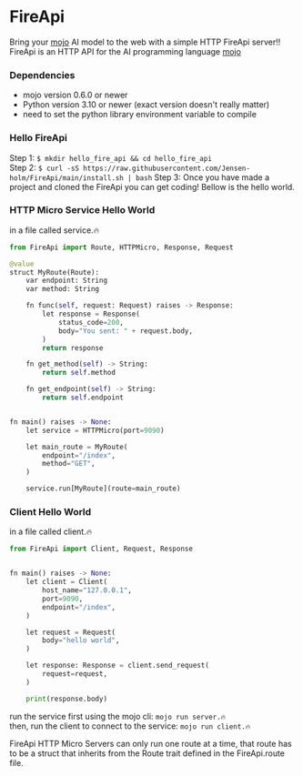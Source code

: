 # FireApi

Bring your [mojo]() AI model to the web with a simple HTTP FireApi server!!
FireApi is an HTTP API for the AI programming language [mojo]()

### Dependencies
 - mojo version 0.6.0 or newer
 - Python version 3.10 or newer (exact version doesn't really matter)
 - need to set the python library environment variable to compile

### Hello FireApi
Step 1: `$ mkdir hello_fire_api && cd hello_fire_api` <br>
Step 2: `$ curl -sS https://raw.githubusercontent.com/Jensen-holm/FireApi/main/install.sh | bash`
Step 3: Once you have made a project and cloned the FireApi you can get coding! Bellow is the hello world.


### HTTP Micro Service Hello World

in a file called service.🔥
```py
from FireApi import Route, HTTPMicro, Response, Request

@value
struct MyRoute(Route):
    var endpoint: String
    var method: String

    fn func(self, request: Request) raises -> Response:
        let response = Response(
            status_code=200,
            body="You sent: " + request.body,
        )
        return response

    fn get_method(self) -> String:
        return self.method

    fn get_endpoint(self) -> String:
        return self.endpoint


fn main() raises -> None:
    let service = HTTPMicro(port=9090)

    let main_route = MyRoute(
        endpoint="/index",
        method="GET",
    )

    service.run[MyRoute](route=main_route)
```

### Client Hello World

in a file called client.🔥
```py
from FireApi import Client, Request, Response


fn main() raises -> None:
    let client = Client(
        host_name="127.0.0.1",
        port=9090,
        endpoint="/index",
    )

    let request = Request(
        body="hello world",
    )

    let response: Response = client.send_request(
        request=request,
    )

    print(response.body)
```

run the service first using the mojo cli: `mojo run server.🔥` <br>
then, run the client to connect to the service: `mojo run client.🔥` <br>

FireApi HTTP Micro Servers can only run one route at a time, that route has to be a struct that inherits from the Route trait defined in the FireApi.route file.
